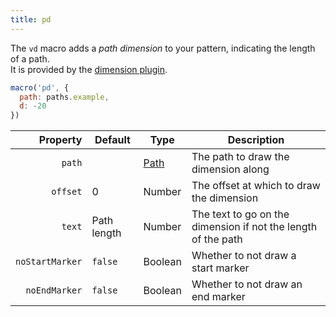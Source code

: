 ```yaml
---
title: pd
---
```


The `vd` macro adds a *path dimension* to your pattern, indicating the length of a path.  
It is provided by the [dimension plugin](/reference/plugins/dimension/).

<Example part="path_length" caption="Example of a multiple path dimensions" />

```js
macro('pd', {
  path: paths.example,
  d: -20
})
```

| Property        | Default | Type                | Description | 
|----------------:|---------|---------------------|-------------|
| `path`          |         | [Path](/reference/api/path)   | The path to draw the dimension along |
| `offset`        | 0       | Number              | The offset at which to draw the dimension |
| `text`          | Path length | Number          | The text to go on the dimension if not the length of the path |
| `noStartMarker` | `false` | Boolean             | Whether to not draw a start marker |
| `noEndMarker`  | `false` | Boolean             | Whether to not draw an end marker |


